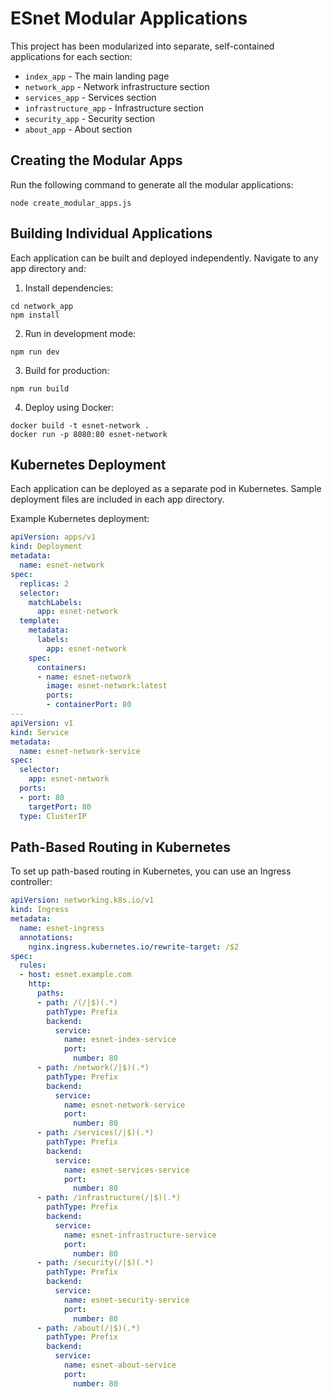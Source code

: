 
# ESnet Modular Applications

This project has been modularized into separate, self-contained applications for each section:

- `index_app` - The main landing page
- `network_app` - Network infrastructure section
- `services_app` - Services section
- `infrastructure_app` - Infrastructure section
- `security_app` - Security section
- `about_app` - About section

## Creating the Modular Apps

Run the following command to generate all the modular applications:

```
node create_modular_apps.js
```

## Building Individual Applications

Each application can be built and deployed independently. Navigate to any app directory and:

1. Install dependencies:
```
cd network_app
npm install
```

2. Run in development mode:
```
npm run dev
```

3. Build for production:
```
npm run build
```

4. Deploy using Docker:
```
docker build -t esnet-network .
docker run -p 8080:80 esnet-network
```

## Kubernetes Deployment

Each application can be deployed as a separate pod in Kubernetes. Sample deployment files are included in each app directory.

Example Kubernetes deployment:

```yaml
apiVersion: apps/v1
kind: Deployment
metadata:
  name: esnet-network
spec:
  replicas: 2
  selector:
    matchLabels:
      app: esnet-network
  template:
    metadata:
      labels:
        app: esnet-network
    spec:
      containers:
      - name: esnet-network
        image: esnet-network:latest
        ports:
        - containerPort: 80
---
apiVersion: v1
kind: Service
metadata:
  name: esnet-network-service
spec:
  selector:
    app: esnet-network
  ports:
  - port: 80
    targetPort: 80
  type: ClusterIP
```

## Path-Based Routing in Kubernetes

To set up path-based routing in Kubernetes, you can use an Ingress controller:

```yaml
apiVersion: networking.k8s.io/v1
kind: Ingress
metadata:
  name: esnet-ingress
  annotations:
    nginx.ingress.kubernetes.io/rewrite-target: /$2
spec:
  rules:
  - host: esnet.example.com
    http:
      paths:
      - path: /(/|$)(.*)
        pathType: Prefix
        backend:
          service:
            name: esnet-index-service
            port:
              number: 80
      - path: /network(/|$)(.*)
        pathType: Prefix
        backend:
          service:
            name: esnet-network-service
            port:
              number: 80
      - path: /services(/|$)(.*)
        pathType: Prefix
        backend:
          service:
            name: esnet-services-service
            port:
              number: 80
      - path: /infrastructure(/|$)(.*)
        pathType: Prefix
        backend:
          service:
            name: esnet-infrastructure-service
            port:
              number: 80
      - path: /security(/|$)(.*)
        pathType: Prefix
        backend:
          service:
            name: esnet-security-service
            port:
              number: 80
      - path: /about(/|$)(.*)
        pathType: Prefix
        backend:
          service:
            name: esnet-about-service
            port:
              number: 80
```
